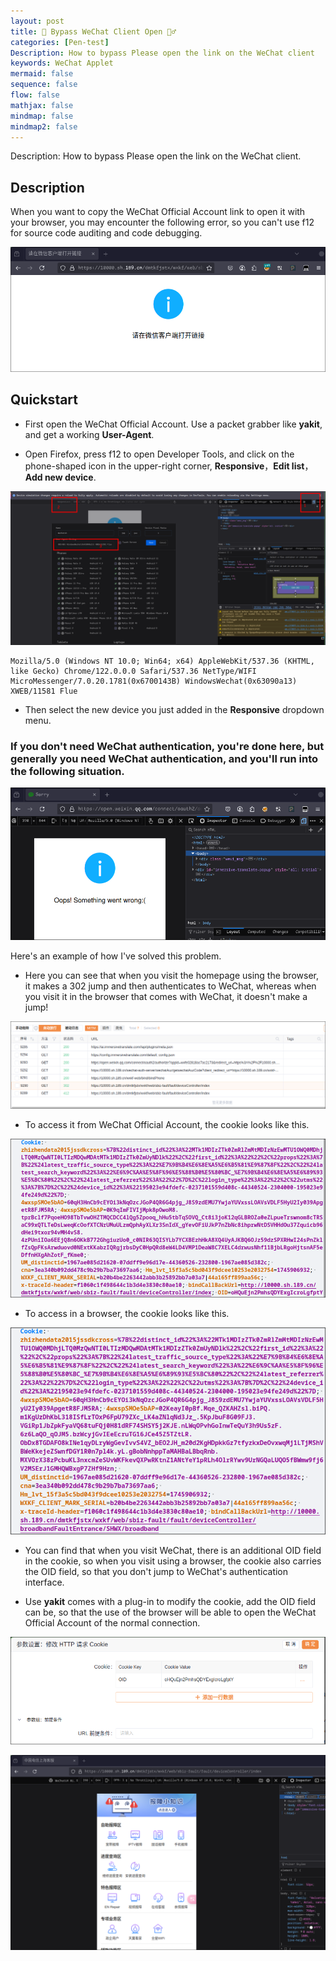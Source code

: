 ```yaml
---
layout: post
title: 🚨 Bypass WeChat Client Open 🕵️‍♂️
categories: [Pen-test]
Description: How to bypass Please open the link on the WeChat client
keywords: WeChat Applet
mermaid: false
sequence: false
flow: false
mathjax: false
mindmap: false
mindmap2: false
---
```


Description: How to bypass Please open the link on the WeChat client.

## Description

When you want to copy the WeChat Official Account link to open it with your browser, you may encounter the following error, so you can't use f12 for source code auditing and code debugging.

![alt text](/images/bypass-wx-client-open/swappy-20250507-1.png) 

## Quickstart

- First open the  WeChat Official Account. Use a packet grabber like **yakit**, and get a working **User-Agent**.

- Open Firefox, press f12 to open Developer Tools, and click on the phone-shaped icon in the upper-right corner, **Responsive**，**Edit list**，**Add new device**.

![alt text](/images/bypass-wx-client-open/swappy-20250507-2.png) 

```text
Mozilla/5.0 (Windows NT 10.0; Win64; x64) AppleWebKit/537.36 (KHTML, like Gecko) Chrome/122.0.0.0 Safari/537.36 NetType/WIFI MicroMessenger/7.0.20.1781(0x6700143B) WindowsWechat(0x63090a13) XWEB/11581 Flue
```

- Then select the new device you just added in the **Responsive** dropdown menu.

### If you don't need WeChat authentication, you're done here, but generally you need WeChat authentication, and you'll run into the following situation.

![alt text](/images/bypass-wx-client-open/swappy-20250507-3.png) 

Here's an example of how I've solved this problem.

- Here you can see that when you visit the homepage using the browser, it makes a 302 jump and then authenticates to WeChat, whereas when you visit it in the browser that comes with WeChat, it doesn't make a jump!

![alt text](/images/bypass-wx-client-open/swappy-20250507-4.png) 

- To access it from WeChat Official Account, the cookie looks like this.

![alt text](/images/bypass-wx-client-open/swappy-20250507-5.png) 

- To access in a browser, the cookie looks like this.

![alt text](/images/bypass-wx-client-open/swappy-20250507-6.png) 

- You can find that when you visit WeChat, there is an additional OID field in the cookie, so when you visit using a browser, the cookie also carries the OID field, so that you don't jump to WeChat's authentication interface.

- Use **yakit** comes with a plug-in to modify the cookie, add the OID field can be, so that the use of the browser will be able to open the WeChat Official Account of the normal connection.

![alt text](/images/bypass-wx-client-open/swappy-20250507-7.png) 

![alt text](/images/bypass-wx-client-open/swappy-20250507-8.png) 
